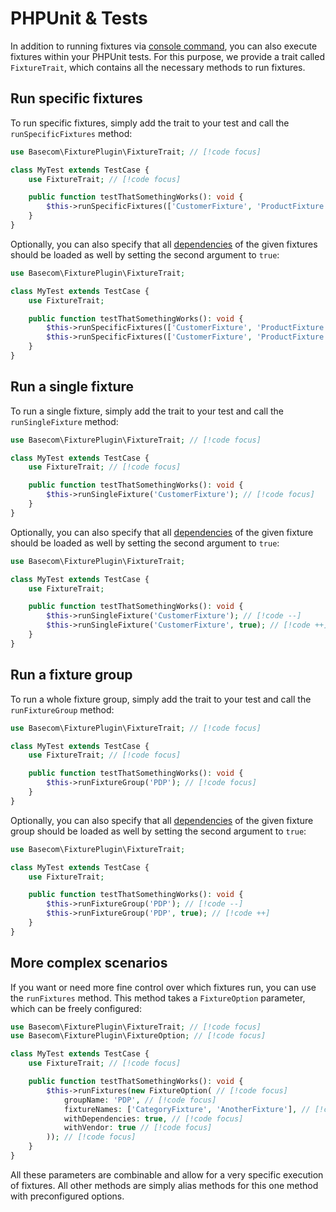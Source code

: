 # PHPUnit & Tests

In addition to running fixtures via [console command](https://symfony.com/doc/current/console.html), you can also execute fixtures within your PHPUnit tests. For this purpose, we provide a trait called `FixtureTrait`, which contains all the necessary methods to run fixtures.

## Run specific fixtures
To run specific fixtures, simply add the trait to your test and call the `runSpecificFixtures` method:

```php
use Basecom\FixturePlugin\FixtureTrait; // [!code focus]

class MyTest extends TestCase {
    use FixtureTrait; // [!code focus]

    public function testThatSomethingWorks(): void {
        $this->runSpecificFixtures(['CustomerFixture', 'ProductFixture']); // [!code focus]
    }
}
```

Optionally, you can also specify that all [dependencies](/writing/dependencies-prioritization) of the given fixtures should be loaded as well by setting the second argument to `true`:

```php
use Basecom\FixturePlugin\FixtureTrait;

class MyTest extends TestCase {
    use FixtureTrait; 

    public function testThatSomethingWorks(): void {
        $this->runSpecificFixtures(['CustomerFixture', 'ProductFixture']); // [!code --]
        $this->runSpecificFixtures(['CustomerFixture', 'ProductFixture'], true); // [!code ++]
    }
}
```

## Run a single fixture
To run a single fixture, simply add the trait to your test and call the `runSingleFixture` method:

```php
use Basecom\FixturePlugin\FixtureTrait; // [!code focus]

class MyTest extends TestCase {
    use FixtureTrait; // [!code focus]

    public function testThatSomethingWorks(): void {
        $this->runSingleFixture('CustomerFixture'); // [!code focus]
    }
}
```

Optionally, you can also specify that all [dependencies](/writing/dependencies-prioritization) of the given fixture should be loaded as well by setting the second argument to `true`:

```php
use Basecom\FixturePlugin\FixtureTrait;

class MyTest extends TestCase {
    use FixtureTrait; 

    public function testThatSomethingWorks(): void {
        $this->runSingleFixture('CustomerFixture'); // [!code --]
        $this->runSingleFixture('CustomerFixture', true); // [!code ++]
    }
}
```

## Run a fixture group
To run a whole fixture group, simply add the trait to your test and call the `runFixtureGroup` method:

```php
use Basecom\FixturePlugin\FixtureTrait; // [!code focus]

class MyTest extends TestCase {
    use FixtureTrait; // [!code focus]

    public function testThatSomethingWorks(): void {
        $this->runFixtureGroup('PDP'); // [!code focus]
    }
}
```

Optionally, you can also specify that all [dependencies](/writing/dependencies-prioritization) of the given fixture group should be loaded as well by setting the second argument to `true`:

```php
use Basecom\FixturePlugin\FixtureTrait;

class MyTest extends TestCase {
    use FixtureTrait; 

    public function testThatSomethingWorks(): void {
        $this->runFixtureGroup('PDP'); // [!code --]
        $this->runFixtureGroup('PDP', true); // [!code ++]
    }
}
```

## More complex scenarios
If you want or need more fine control over which fixtures run, you can use the `runFixtures` method. This method takes a `FixtureOption` parameter, which can be freely configured:

```php
use Basecom\FixturePlugin\FixtureTrait; // [!code focus]
use Basecom\FixturePlugin\FixtureOption; // [!code focus]

class MyTest extends TestCase {
    use FixtureTrait; // [!code focus]

    public function testThatSomethingWorks(): void {
        $this->runFixtures(new FixtureOption( // [!code focus]
            groupName: 'PDP', // [!code focus]
            fixtureNames: ['CategoryFixture', 'AnotherFixture'], // [!code focus]
            withDependencies: true, // [!code focus]
            withVendor: true // [!code focus]
        )); // [!code focus]
    }
}
```

All these parameters are combinable and allow for a very specific execution of fixtures. All other methods are simply alias methods for this one method with preconfigured options.
